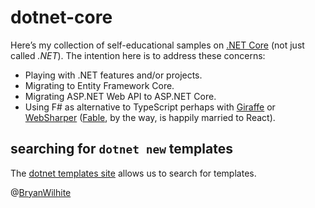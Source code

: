 # dotnet-core

Here’s my collection of self-educational samples on [.NET Core](https://dotnet.microsoft.com/) (not just called _.NET_). The intention here is to address these concerns:

- Playing with .NET features and/or projects.
- Migrating to Entity Framework Core.
- Migrating ASP.NET Web API to ASP.NET Core.
- Using F# as alternative to TypeScript perhaps with [Giraffe](https://github.com/dustinmoris/Giraffe) or [WebSharper](https://developers.websharper.com/docs) ([Fable](http://fable.io/), by the way, is happily married to React).

## searching for `dotnet new` templates

The [dotnet templates site](http://dotnetnew.azurewebsites.net/) allows us to search for templates.

@[BryanWilhite](https://twitter.com/bryanwilhite)
